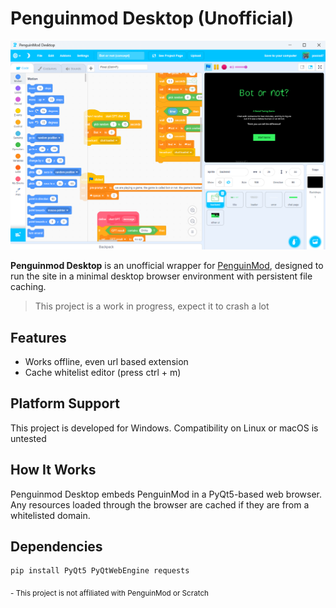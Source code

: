 # Penguinmod Desktop (Unofficial)

![](cover.png)

**Penguinmod Desktop** is an unofficial wrapper for [PenguinMod](https://penguinmod.com), designed to run the site in a minimal desktop browser environment with persistent file caching.

> This project is a work in progress, expect it to crash a lot

## Features
- Works offline, even url based extension
- Cache whitelist editor (press ctrl + m)

## Platform Support
This project is developed for Windows. Compatibility on Linux or macOS is untested

## How It Works
Penguinmod Desktop embeds PenguinMod in a PyQt5-based web browser. Any resources loaded through the browser are cached if they are from a whitelisted domain.

## Dependencies
```bash
pip install PyQt5 PyQtWebEngine requests
```

<sub>- This project is not affiliated with PenguinMod or Scratch</sub>

